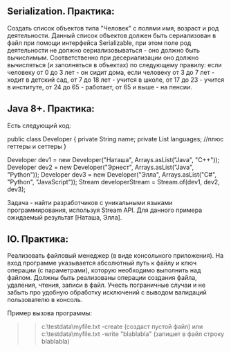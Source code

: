 ## Serialization. Практика:
Создать список объектов типа "Человек" с полями имя, возраст и род деятельности. 
Данный список объектов должен быть сериализован в файл при помощи интерфейса Serializable, 
при этом поле род деятельности не должно сериализовываться - оно должно быть вычислимым. 
Соответственно при десериализации оно должно вычисляться (и заполняться в объектах) по 
следующему правилу: если человеку от 0 до 3 лет - он сидит дома, если человеку 
от 3 до 7 лет - ходит в детский сад, от 7 до 18 лет - учится в школе, 
от 17 до 23 - учится в институте, от 24 до 65 - работает, от 65 и выше - на пенсии.

## Java 8+. Практика:
Есть следующий код:

public class Developer {
private String name;
private List<String> languages;
//плюс геттеры и сеттеры
}

Developer dev1 = new Developer("Наташа", Arrays.asList("Java", "C++"));
Developer dev2 = new Developer("Эрнест", Arrays.asList("Java", "Python"));
Developer dev3 = new Developer("Элла", Arrays.asList("С#", "Python", "JavaScript"));
Stream<Developer> developerStream = Stream.of(dev1, dev2, dev3);

Задача - найти разработчиков с уникальными языками программирования, используя Stream API.
Для данного примера ожидаемый результат [Наташа, Элла].

 
## IO. Практика:
Реализовать файловый менеджер (в виде консольного приложения). На вход программе указывается 
абсолютный путь к файлу и ключ операции (с параметрами), которую необходимо выполнить над файлом. 
Должны быть реализованы операции создания файла, удаления, чтения, записи в файл. Учесть 
пограничные случаи и не забыть про удобную обработку исключений с выводом валидаций пользователю 
в консоль.

Пример вызова программы:
>>c:\\testdata\myfile.txt -create (создаст пустой файл)
или
>>c:\\testdata\myfile.txt -write "blablabla" (запишет в файл строку blablabla)


